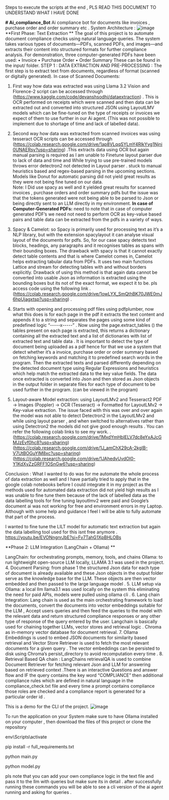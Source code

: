 Steps to execute the scripts at the end , PLS READ THIS DOCUMENT TO UNDERSTAND WHAT I HAVE DONE


**# Ai_compliance_Bot**
Ai compliance bot for documents like invoices , purchase order and order summary etc  .
System Architecture :
![image](https://github.com/user-attachments/assets/28b932dd-f800-4342-8555-bd7baa914932)
**First Phase: Text Extraction **
The goal of this project is to automate document compliance checks using natural language queries. The system takes various types of documents—PDFs, scanned PDFs, and images—and extracts their content into structured formats for further compliance analysis. For demonstration, three computer-generated PDFs have been used:
•	Invoice
•	Purchase Order
•	Order Summary
These can be found in the input/ folder.
STEP 1 : DATA EXTRACTION AND PRE-PROCESSING : The first step is to extract text from documents, regardless of format (scanned or digitally generated).
In case of Scanned Documents: 
1.	First way how data was extracted was using Llama 3.2 Vision and Florence-2 script can be accessed through (https://www.kaggle.com/code/devanshsodhi/dataextraction) . This is OCR performed on receipts which were scanned and then data can be extracted out and converted into structured JSON using LayoutLMV models which can be fine-tuned on the type of receipts or invoices we expect of them to use further in our Ai agent. (This was not possible to implement due to shortage of time and lack of labelled data).
2.	Second way how data was extracted from scanned invoices was using tesseract OCR scripts can be accessed through (https://colab.research.google.com/drive/1ap8VLqqSYLmY4RlkYvg1Njni0UNAERsy?usp=sharing) .This extracts data using OCR but again manual parsing is required as I am unable to Finetune layout parser due to lack of data and time and While trying to use pre-trained models throws error detectron2 not detected in Layout parser . stuck to manual heuristics based and regex-based parsing in the upcoming sections. Models like Donut for automatic parsing did not yield great results as they were not being fine tuned on our data.  
Note: I Did use spacy as well and it yielded great results for scanned invoices , purchase orders and order summary pdfs but the issue was that the tokens generated were not being able to be parsed to Json or being directly sent to an LLM directly in my environment.
**In case of Computer-Generated PDFs:** need to note that in case of computer generated PDF’s we need not need to perform OCR as key-value based pairs and table data can be extracted from the pdfs in a variety of ways.
1.	Spacy & Camelot: so Spacy is primarily used for processing text as it’s a NLP library, but with the extension spacylayout it can analyse visual layout of the documents for pdfs. So, for our case spacy detects text blocks, headings, any paragraphs and it recognises tables as spans with their bounding boxes. The drawback with spacy is that it cannot exactly detect table contents and that is where Camelot comes in, Camelot helps extracting tabular data from PDFs. It uses two main functions Lattice and stream for detecting tables with and without borders explicitly. Drawback of using this method is that again data cannot be converted into usable Json as information is extracted using the bounding boxes but its not of the exact format, we expect it to be. pls access code using the following link . (https://colab.research.google.com/drive/1owLYX_SmQthBK70JWE0mJ6hpUjagxtsp?usp=sharing) .
2.	Starts with opening and processing pdf files using pdfplumber, now what this does is for each page in the pdf it extracts the text content and appends it to a string and separates the pages using some kind of predefined logic “-----x-----”  . Now using the page.extract_tables () the tables present on each page is extracted, this returns a dictionary containing all the extracted text and a list of dictionaries with list of extracted text and table data .  It is important to detect the type of document being uploaded as a pdf hence for that we use a system that detect whether it’s a invoice, purchase order or order summary based on fetching keywords and matching it to predefined search words in the program. Then the extracted texts and parsed differently depending on the detected document type using Regular Expressions and heuristics which help match the extracted data to the key value fields. The data once extracted is converted into Json and then stored as Json objects in the output folder in separate files for each type of document to be used further in the program. 
(can be viewed in the program)

3.	Layout-aware Model extraction: using LayoutLMv2 and Tesseract2 
 PDF → Images (Poppler) → OCR (Tesseract) → Formatted for LayoutLMv2 → Key-value extraction.
The issue faced with this was over and over again the model was not able to detect Detectron2 in the LayoutLMv2 and while using layout parser , and when switched to alternatives rather than using Detectron2 the models did not give good enough results . You can refer the following colab links to see my work.
. (https://colab.research.google.com/drive/1MxdYmHblELV7dc8eYxAJcGMJzEvf0hc8?usp=sharing)
(https://colab.research.google.com/drive/1J_amChX29cA-2kgIB-V7UtBOGuYlM8xc?usp=sharing)
(https://colab.research.google.com/drive/1JAhedvUvdOI0-Y1KdXyZzGRFF1OSnGw6?usp=sharing)

Conclusion : What I wanted to do was for me automate the whole process of data extraction as well and I have partially tried to apply that in the google colab notebooks before I could integrate it in my project as the methods used for automated data extraction did not yield high results as I was unable to fine tune them because of the lack of labelled data as the data labelling tools for fine tuning layoutlmv2 were paid and Google’s document ai was not working for free  and environment errors in my Laptop. Although with some help and guidance I feel I will be able to fully automate that part of the process. 

I wanted to fine tune the LILT model for automatic text extraction but again the data labelling tool used for this isnt free anymore .
https://youtu.be/EVONngnrJbE?si=Fv7TahG1XpBHLOBs

**Phase 2: LLM Integration (LangChain + Ollama) **

LangChain: for orchestrating prompts, memory, tools, and chains
Ollama: to run lightweight open-source LLM locally, LLAMA 3.1 was used in the project. 
4.	Document Parsing: from phase 1 the structured Json data for each type of document is already available and these Json objects in the output folder serve as the knowledge base for the LLM. These objects are then vector embedded and then passed to the large language model .
5.	LLM setup via Ollama: a local llm llama3.1 was used locally on the system this eliminating the need for paid APIs, models were pulled using ollama cli .
6.	Lang chain Integration: Lang chain is used as the main orchestrating framework to load the documents, convert the documents into vector embeddings suitable for the LLM , Accept users queries and then feed the queries to the model with the relevant data and return structured compliance responses or any other type of response of the query entered by the user.
Langchain is basically used for chaining together LLMs, vector stores and retrieval logic . Chroma as in-memory vector database for document retrieval. 
7.	Ollama Embeddings is used to embed JSON documents for similarity based retrieval and Vector Store Retriever is used to fetch the most relevant documents for a given query . The vector embeddings can be persisted to disk using Chroma’s persist_directory to avoid recomputation every time .
8.	Retrieval Based QA chain : LangChains retrievalQA is used to combine Document Retriever for fetching relevant Json and LLM for answering based on retrieved context .There is an interactive Questions and answer flow and IF the query contains the key word “COMPLIANCE” then additional compliance rules which are defined in natural language in the compliance_check.txt file and every time a prompt contains compliance those roles are checked and a compliance report is generated for a particular order id .

This is a demo for the CLI of the project. 
![image](https://github.com/user-attachments/assets/a8ebb5ea-27b1-4a37-aa24-dfdc16ec1c19)

To run the application on your System make sure to have Ollama installed on your computer , then download the files of this project or clone the repository 

env\Scripts\activate  

pip install -r full_requirements.txt

python main.py

python model.py 

pls note that you can add your own compliance logic in the text file and pass it to the llm with queries but make sure its in detail .
after successfully running these commands you will be able to see a cli version of the ai agent running and asking for queries .
